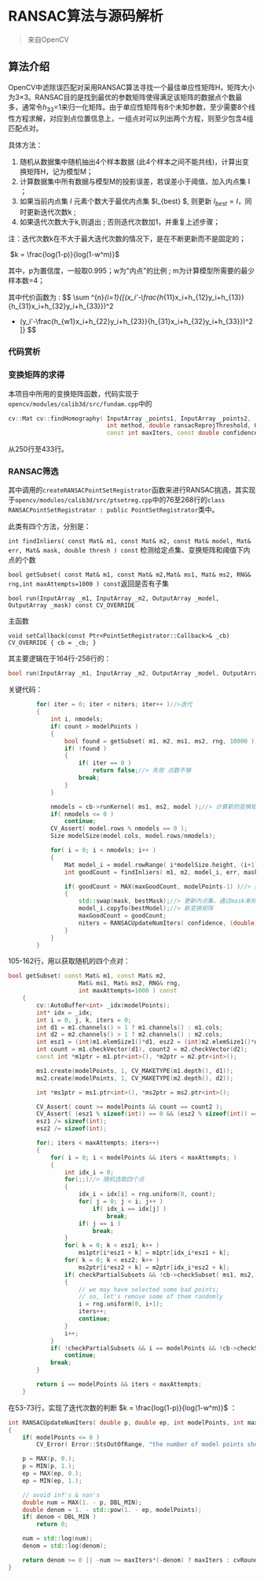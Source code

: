 ---
---
# RANSAC算法与源码解析

>   来自OpenCV

## 算法介绍

 OpenCV中滤除误匹配对采用RANSAC算法寻找一个最佳单应性矩阵H，矩阵大小为3×3。RANSAC目的是找到最优的参数矩阵使得满足该矩阵的数据点个数最多，通常令$h_{33}$=1来归一化矩阵。由于单应性矩阵有8个未知参数，至少需要8个线性方程求解，对应到点位置信息上，一组点对可以列出两个方程，则至少包含4组匹配点对。



具体方法：

1.  随机从数据集中随机抽出4个样本数据 (此4个样本之间不能共线)，计算出变换矩阵H，记为模型M；
2.  计算数据集中所有数据与模型M的投影误差，若误差小于阈值，加入内点集 I ；
3.  如果当前内点集 $I$ 元素个数大于最优内点集 $I_{best} $, 则更新 $I_{best} = I$，同时更新迭代次数k ;
4.  如果迭代次数大于k,则退出 ; 否则迭代次数加1，并重复上述步骤；

  注：迭代次数k在不大于最大迭代次数的情况下，是在不断更新而不是固定的；

​                                $k = \frac{log(1-p)}{log(1-w^m)}$     

其中，p为置信度，一般取0.995；w为"内点"的比例 ; m为计算模型所需要的最少样本数=4；

其中代价函数为 :
$$
\sum ^{n}_{i=1}{[(x_i'-\frac{h_{11}x_i+h_{12}y_i+h_{13}}{h_{31}x_i+h_{32}y_i+h_{33}})^2 
+ (y_i'-\frac{h_{w1}x_i+h_{22}y_i+h_{23}}{h_{31}x_i+h_{32}y_i+h_{33}})^2
]}
$$

### 代码赏析

### 变换矩阵的求得

本项目中所用的变换矩阵函数，代码实现于`opencv/modules/calib3d/src/fundam.cpp`中的

```c++
cv::Mat cv::findHomography( InputArray _points1, InputArray _points2,
                            int method, double ransacReprojThreshold, OutputArray _mask,
                            const int maxIters, const double confidence)
```

从250行至433行。

### RANSAC筛选

其中调用的`createRANSACPointSetRegistrator`函数来进行RANSAC挑选，其实现于`opencv/modules/calib3d/src/ptsetreg.cpp`中的76至268行的`class RANSACPointSetRegistrator : public PointSetRegistrator`类中。

此类有四个方法，分别是：

`int findInliers( const Mat& m1, const Mat& m2, const Mat& model, Mat& err, Mat& mask, double thresh ) const` 检测给定点集、变换矩阵和阈值下内点的个数

`bool getSubset( const Mat& m1, const Mat& m2,Mat& ms1, Mat& ms2, RNG& rng,int maxAttempts=1000 ) const`返回是否有子集

`bool run(InputArray _m1, InputArray _m2, OutputArray _model, OutputArray _mask) const CV_OVERRIDE`

主函数

`void setCallback(const Ptr<PointSetRegistrator::Callback>& _cb) CV_OVERRIDE { cb = _cb; }`

其主要逻辑在于164行-258行的：

```c++
bool run(InputArray _m1, InputArray _m2, OutputArray _model, OutputArray _mask) const CV_OVERRIDE
```

关键代码：

```c++
        for( iter = 0; iter < niters; iter++ )//>迭代
        {
            int i, nmodels;
            if( count > modelPoints )
            {
                bool found = getSubset( m1, m2, ms1, ms2, rng, 10000 );//> rng为随机数， 10000为最大尝试次数， 即任选四组点对进行下一步计算
                if( !found )
                {
                    if( iter == 0 )
                        return false;//> 失败 点数不够
                    break;
                }
            }

            nmodels = cb->runKernel( ms1, ms2, model );//> 计算新的变换矩阵
            if( nmodels <= 0 )
                continue;
            CV_Assert( model.rows % nmodels == 0 );
            Size modelSize(model.cols, model.rows/nmodels);

            for( i = 0; i < nmodels; i++ )
            {
                Mat model_i = model.rowRange( i*modelSize.height, (i+1)*modelSize.height );
                int goodCount = findInliers( m1, m2, model_i, err, mask, threshold );//> 计算内点，err变量即为变量的偏差，返回为最佳匹配值

                if( goodCount > MAX(maxGoodCount, modelPoints-1) )//> 如果新得出的优秀匹配点比之前的多
                {
                    std::swap(mask, bestMask);//> 更新内点集，通过mask来标示
                    model_i.copyTo(bestModel);//> 新变换矩阵
                    maxGoodCount = goodCount;
                    niters = RANSACUpdateNumIters( confidence, (double)(count - goodCount)/count, modelPoints, niters );//> 更新阈值k
                }
            }
        }

```

105-162行，用以获取随机的四个点对：

```c++
bool getSubset( const Mat& m1, const Mat& m2,
                    Mat& ms1, Mat& ms2, RNG& rng,
                    int maxAttempts=1000 ) const
    {
        cv::AutoBuffer<int> _idx(modelPoints);
        int* idx = _idx;
        int i = 0, j, k, iters = 0;
        int d1 = m1.channels() > 1 ? m1.channels() : m1.cols;
        int d2 = m2.channels() > 1 ? m2.channels() : m2.cols;
        int esz1 = (int)m1.elemSize1()*d1, esz2 = (int)m2.elemSize1()*d2;
        int count = m1.checkVector(d1), count2 = m2.checkVector(d2);
        const int *m1ptr = m1.ptr<int>(), *m2ptr = m2.ptr<int>();

        ms1.create(modelPoints, 1, CV_MAKETYPE(m1.depth(), d1));
        ms2.create(modelPoints, 1, CV_MAKETYPE(m2.depth(), d2));

        int *ms1ptr = ms1.ptr<int>(), *ms2ptr = ms2.ptr<int>();

        CV_Assert( count >= modelPoints && count == count2 );
        CV_Assert( (esz1 % sizeof(int)) == 0 && (esz2 % sizeof(int)) == 0 );
        esz1 /= sizeof(int);
        esz2 /= sizeof(int);

        for(; iters < maxAttempts; iters++)
        {
            for( i = 0; i < modelPoints && iters < maxAttempts; )
            {
                int idx_i = 0;
                for(;;)//> 随机选取四个点
                {
                    idx_i = idx[i] = rng.uniform(0, count);
                    for( j = 0; j < i; j++ )
                        if( idx_i == idx[j] )
                            break;
                    if( j == i )
                        break;
                }
                for( k = 0; k < esz1; k++ )
                    ms1ptr[i*esz1 + k] = m1ptr[idx_i*esz1 + k];
                for( k = 0; k < esz2; k++ )
                    ms2ptr[i*esz2 + k] = m2ptr[idx_i*esz2 + k];
                if( checkPartialSubsets && !cb->checkSubset( ms1, ms2, i+1 ))//> 去除重复点
                {
                    // we may have selected some bad points;
                    // so, let's remove some of them randomly
                    i = rng.uniform(0, i+1);
                    iters++;
                    continue;
                }
                i++;
            }
            if( !checkPartialSubsets && i == modelPoints && !cb->checkSubset(ms1, ms2, i))
                continue;
            break;
        }

        return i == modelPoints && iters < maxAttempts;
    }

```



在53-73行，实现了迭代次数的判断  $k = \frac{log(1-p)}{log(1-w^m)}$   ：

```c++
int RANSACUpdateNumIters( double p, double ep, int modelPoints, int maxIters )
{
    if( modelPoints <= 0 )
        CV_Error( Error::StsOutOfRange, "the number of model points should be positive" );

    p = MAX(p, 0.);
    p = MIN(p, 1.);
    ep = MAX(ep, 0.);
    ep = MIN(ep, 1.);

    // avoid inf's & nan's
    double num = MAX(1. - p, DBL_MIN);
    double denom = 1. - std::pow(1. - ep, modelPoints);
    if( denom < DBL_MIN )
        return 0;

    num = std::log(num);
    denom = std::log(denom);

    return denom >= 0 || -num >= maxIters*(-denom) ? maxIters : cvRound(num/denom);//> 四舍五入
}
```

